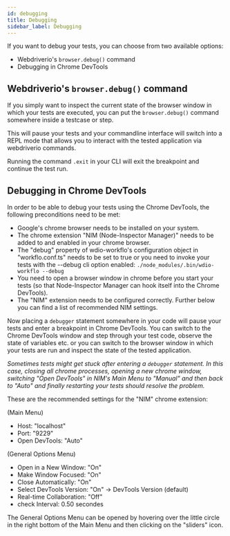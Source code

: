 ```yaml
---
id: debugging
title: Debugging
sidebar_label: Debugging
---
```


If you want to debug your tests, you can choose from two available options:

- Webdriverio's `browser.debug()` command
- Debugging in Chrome DevTools

## Webdriverio's `browser.debug()` command
If you simply want to inspect the current state of the browser window in which your tests are executed,
you can put the `browser.debug()` command somewhere inside a testcase or step.

This will pause your tests and your commandline interface will switch into a REPL mode that allows you to interact with the tested application via webdriverio commands.

Running the command `.exit` in your CLI will exit the breakpoint and continue the test run.

## Debugging in Chrome DevTools
In order to be able to debug your tests using the Chrome DevTools, the following preconditions need to be met:

- Google's chrome browser needs to be installed on your system.
- The chrome extension "NIM (Node-Inspector Manager)" needs to be added to and enabled in your chrome browser.
- The "debug" property of wdio-workflo's configuration object in "workflo.conf.ts" needs to be set to true or you need
to invoke your tests with the --debug cli option enabled: `./node_modules/.bin/wdio-workflo --debug`
- You need to open a browser window in chrome before you start your tests (so that Node-Inspector Manager can hook itself into the Chrome DevTools).
- The "NIM" extension needs to be configured correctly. Further below you can find a list of recommended NIM settings.

Now placing a `debugger` statement somewhere in your code will pause your tests and enter a breakpoint in Chrome DevTools. You can switch to the Chrome DevTools window and step through your test code, observe the state of variables etc. or you can switch to the browser window in which your tests are run and inspect the state of the tested
application.

*Sometimes tests might get stuck after entering a `debugger` statement. In this case, closing all chrome processes,
opening a new chrome window, switching "Open DevTools" in NIM's Main Menu to "Manual" and then back to "Auto" and finally restarting your tests should resolve the problem.*

These are the recommended settings for the "NIM" chrome extension:

(Main Menu)
- Host: "localhost"
- Port: "9229"
- Open DevTools: "Auto"

(General Options Menu)
- Open in a New Window: "On"
- Make Window Focused: "On"
- Close Automatically: "On"
- Select DevTools Version: "On" -> DevTools Version (default)
- Real-time Collaboration: "Off"
- check Interval: 0.50 secondes

The General Options Menu can be opened by hovering over the little circle in the right bottom of the Main Menu and then clicking on the "sliders" icon.
